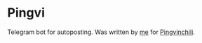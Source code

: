 # Pingvi
Telegram bot for autoposting. Was written by [me](https://t.me/corneizer) for [Pingvinchili](t.me/Pingvinchili).
